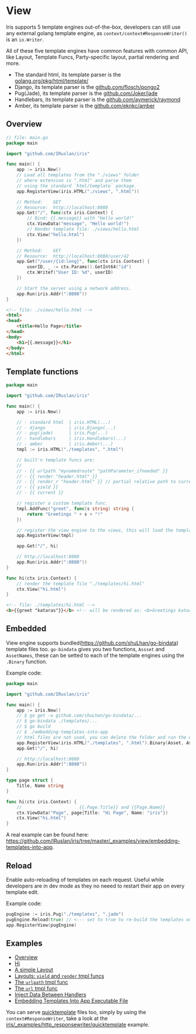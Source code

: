 # View

Iris supports 5 template engines out-of-the-box, developers can still use any external golang template engine,
as `context/context#ResponseWriter()` is an `io.Writer`.

All of these five template engines have common features with common API,
like Layout, Template Funcs, Party-specific layout, partial rendering and more.

- The standard html, its template parser is the [golang.org/pkg/html/template/](https://golang.org/pkg/html/template/)
- Django, its template parser is the [github.com/flosch/pongo2](https://github.com/flosch/pongo2)
- Pug(Jade), its template parser is the [github.com/Joker/jade](https://github.com/Joker/jade)
- Handlebars, its template parser is the [github.com/aymerick/raymond](https://github.com/aymerick/raymond)
- Amber, its template parser is the [github.com/eknkc/amber](https://github.com/eknkc/amber)

## Overview

```go
// file: main.go
package main

import "github.com/IRuslan/iris"

func main() {
    app := iris.New()
    // Load all templates from the "./views" folder
    // where extension is ".html" and parse them
    // using the standard `html/template` package.
    app.RegisterView(iris.HTML("./views", ".html"))

    // Method:    GET
    // Resource:  http://localhost:8080
    app.Get("/", func(ctx iris.Context) {
        // Bind: {{.message}} with "Hello world!"
        ctx.ViewData("message", "Hello world!")
        // Render template file: ./views/hello.html
        ctx.View("hello.html")
    })

    // Method:    GET
    // Resource:  http://localhost:8080/user/42
    app.Get("/user/{id:long}", func(ctx iris.Context) {
        userID, _ := ctx.Params().GetInt64("id")
        ctx.Writef("User ID: %d", userID)
    })

    // Start the server using a network address.
    app.Run(iris.Addr(":8080"))
}
```

```html
<!-- file: ./views/hello.html -->
<html>
<head>
    <title>Hello Page</title>
</head>
<body>
    <h1>{{.message}}</h1>
</body>
</html>
```

## Template functions

```go
package main

import "github.com/IRuslan/iris"

func main() {
    app := iris.New()

    // - standard html  | iris.HTML(...)
    // - django         | iris.Django(...)
    // - pug(jade)      | iris.Pug(...)
    // - handlebars     | iris.Handlebars(...)
    // - amber          | iris.Amber(...)
    tmpl := iris.HTML("./templates", ".html")

    // built'n template funcs are:
    //
    // - {{ urlpath "mynamedroute" "pathParameter_ifneeded" }}
    // - {{ render "header.html" }}
    // - {{ render_r "header.html" }} // partial relative path to current page
    // - {{ yield }}
    // - {{ current }}

    // register a custom template func.
    tmpl.AddFunc("greet", func(s string) string {
        return "Greetings " + s + "!"
    })

    // register the view engine to the views, this will load the templates.
    app.RegisterView(tmpl)

    app.Get("/", hi)

    // http://localhost:8080
    app.Run(iris.Addr(":8080"))
}

func hi(ctx iris.Context) {
    // render the template file "./templates/hi.html"
    ctx.View("hi.html")
}
```

```html
<!-- file: ./templates/hi.html -->
<b>{{greet "kataras"}}</b> <!-- will be rendered as: <b>Greetings kataras!</b> -->
```

## Embedded

View engine supports bundled(https://github.com/shuLhan/go-bindata) template files too.
`go-bindata` gives you two functions, `Assset` and `AssetNames`,
these can be setted to each of the template engines using the `.Binary` function.

Example code:

```go
package main

import "github.com/IRuslan/iris"

func main() {
    app := iris.New()
    // $ go get -u github.com/shuLhan/go-bindata/...
    // $ go-bindata ./templates/...
    // $ go build
    // $ ./embedding-templates-into-app
    // html files are not used, you can delete the folder and run the example
    app.RegisterView(iris.HTML("./templates", ".html").Binary(Asset, AssetNames))
    app.Get("/", hi)

    // http://localhost:8080
    app.Run(iris.Addr(":8080"))
}

type page struct {
    Title, Name string
}

func hi(ctx iris.Context) {
    //                      {{.Page.Title}} and {{Page.Name}}
    ctx.ViewData("Page", page{Title: "Hi Page", Name: "iris"})
    ctx.View("hi.html")
}
```

A real example can be found here: https://github.com/IRuslan/iris/tree/master/_examples/view/embedding-templates-into-app.

## Reload

Enable auto-reloading of templates on each request. Useful while developers are in dev mode
as they no neeed to restart their app on every template edit.

Example code:

```go
pugEngine := iris.Pug("./templates", ".jade")
pugEngine.Reload(true) // <--- set to true to re-build the templates on each request.
app.RegisterView(pugEngine)
```

## Examples

- [Overview](https://github.com/IRuslan/iris/blob/master/_examples/view/overview/main.go)
- [Hi](https://github.com/IRuslan/iris/blob/master/_examples/view/template_html_0/main.go)
- [A simple Layout](https://github.com/IRuslan/iris/blob/master/_examples/view/template_html_1/main.go)
- [Layouts: `yield` and `render` tmpl funcs](https://github.com/IRuslan/iris/blob/master/_examples/view/template_html_2/main.go)
- [The `urlpath` tmpl func](https://github.com/IRuslan/iris/blob/master/_examples/view/template_html_3/main.go)
- [The `url` tmpl func](https://github.com/IRuslan/iris/blob/master/_examples/view/template_html_4/main.go)
- [Inject Data Between Handlers](https://github.com/IRuslan/iris/blob/master/_examples/view/context-view-data/main.go)
- [Embedding Templates Into App Executable File](https://github.com/IRuslan/iris/blob/master/_examples/view/embedding-templates-into-app/main.go)

You can serve [quicktemplate](https://github.com/valyala/quicktemplate) files too, simply by using the `context#ResponseWriter`, take a look at the [iris/_examples/http_responsewriter/quicktemplate](https://github.com/IRuslan/iris/tree/master/_examples/http_responsewriter/quicktemplate) example.